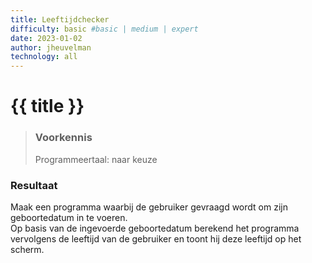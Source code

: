 ```yaml
---
title: Leeftijdchecker
difficulty: basic #basic | medium | expert
date: 2023-01-02
author: jheuvelman
technology: all
---
```




# {{ title }}

> ### Voorkennis
> Programmeertaal: naar keuze

### Resultaat
Maak een programma waarbij de gebruiker gevraagd wordt om zijn
geboortedatum in te voeren.  
Op basis van de ingevoerde geboortedatum berekend het programma vervolgens de leeftijd van de gebruiker en toont
hij deze leeftijd op het scherm.
